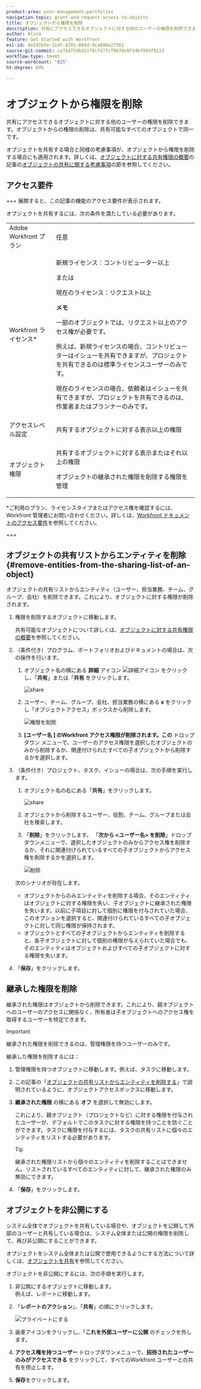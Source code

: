 ```yaml
---
product-area: user-management;portfolios
navigation-topic: grant-and-request-access-to-objects
title: オブジェクトから権限を削除
description: 共有にアクセスできるオブジェクトに対する他のユーザーの権限を削除できます。オブジェクトからの権限の削除は、共有可能なすべてのオブジェクトで同一です。
author: Alina
feature: Get Started with Workfront
exl-id: 8e191b5e-31df-4291-8b9d-9ca69be27561
source-git-commit: ce7b475dbd11f9cfd7fcf9879c0f34bf993f9113
workflow-type: tm+mt
source-wordcount: '825'
ht-degree: 84%

---
```


# オブジェクトから権限を削除

<!--Audited: 01/2024-->

共有にアクセスできるオブジェクトに対する他のユーザーの権限を削除できます。オブジェクトからの権限の削除は、共有可能なすべてのオブジェクトで同一です。

オブジェクトを共有する場合と同様の考慮事項が、オブジェクトから権限を削除する場合にも適用されます。詳しくは、[オブジェクトに対する共有権限の概要](../../workfront-basics/grant-and-request-access-to-objects/sharing-permissions-on-objects-overview.md)の記事の[オブジェクトの共有に関する考慮事項](../../workfront-basics/grant-and-request-access-to-objects/sharing-permissions-on-objects-overview.md#consider)の節を参照してください。

## アクセス要件

+++ 展開すると、この記事の機能のアクセス要件が表示されます。


オブジェクトを共有するには、次の条件を満たしている必要があります。

<table style="table-layout:auto"> 
 <col> 
 <col> 
 <tbody> 
  <tr> 
   <td role="rowheader">Adobe Workfront プラン</td> 
   <td> <p>任意 </p> </td> 
  </tr> 
  <tr> 
   <td role="rowheader">Workfront ライセンス*</td> 
   <td> <p>新規ライセンス：コントリビューター以上</p>
   または  
   <p>現在のライセンス：リクエスト以上</p>
   <p><b>メモ</b></p>

<p>一部のオブジェクトでは、リクエスト以上のアクセス権が必要です。 </p>

<p>例えば、新規ライセンスの場合、コントリビューターはイシューを共有できますが、プロジェクトを共有できるのは標準ライセンスユーザーのみです。</p>

<p>現在のライセンスの場合、依頼者はイシューを共有できますが、プロジェクトを共有できるのは、作業者またはプランナーのみです。</p> 
   </td> 
  </tr> 
  <tr> 
   <td role="rowheader">アクセスレベル設定</td> 
   <td> <p>共有するオブジェクトに対する表示以上の権限</p> </td> 
  </tr> 
  <tr> 
   <td role="rowheader">オブジェクト権限</td> 
   <td> <p>共有するオブジェクトに対する表示またはそれ以上の権限</p> <p>オブジェクトの継承された権限を削除する権限を管理</p>  </td> 
  </tr> 
 </tbody> 
</table>

*ご利用のプラン、ライセンスタイプまたはアクセス権を確認するには、Workfront 管理者にお問い合わせください。詳しくは、[Workfront ドキュメントのアクセス要件](/help/quicksilver/administration-and-setup/add-users/access-levels-and-object-permissions/access-level-requirements-in-documentation.md)を参照してください。

+++

## オブジェクトの共有リストからエンティティを削除 {#remove-entities-from-the-sharing-list-of-an-object}

オブジェクトの共有リストからエンティティ（ユーザー、担当業務、チーム、グループ、会社）を削除できます。これにより、オブジェクトに対する権限が削除されます。

1. 権限を削除するオブジェクトに移動します。

   共有可能なオブジェクトについて詳しくは、[オブジェクトに対する共有権限の概要](../../workfront-basics/grant-and-request-access-to-objects/sharing-permissions-on-objects-overview.md)を参照してください。

1. （条件付き）プログラム、ポートフォリオおよびドキュメントの場合は、次の操作を行います。

   1. オブジェクト名の横にある **詳細** アイコン ![ 詳細アイコン ](assets/more-icon.png) をクリックし、「**共有**」または「**共有** をクリックします。

      ![share](assets/share-a-document-350x160.png)

   1. ユーザー、チーム、グループ、会社、担当業務の横にある **x** をクリックし「オブジェクトアクセス」ボックスから削除します。

      ![ 権限を削除 ](assets/remove-permissions-on-portfolio.png)

   1. **[ユーザー名 ] のWorkfront アクセス権限が削除されます。この** ドロップダウン メニューで、ユーザーのアクセス権限を選択したオブジェクトのみから削除するか、関連付けられたすべての子オブジェクトから削除するかを選択します。

1. （条件付き）プロジェクト、タスク、イシューの場合は、次の手順を実行します。

   1. オブジェクト名の右にある「**共有**」をクリックします。

      ![share](assets/new-share-button.png)
   1. オブジェクトから削除するユーザー、役割、チーム、グループまたは会社を検索します。
   1. 「**削除**」をクリックします。
「**次から &lt;ユーザー名> を削除**」ドロップダウンメニューで、選択したオブジェクトのみからアクセス権を削除するか、それに関連付けられているすべての子オブジェクトからアクセス権を削除するかを選択します。

      ![ 削除 ](assets/remove-permissions-on-project-nwe-350x479.png)

   次のシナリオが存在します。

   * オブジェクトからのみエンティティを削除する場合、そのエンティティはオブジェクトに対する権限を失い、子オブジェクトに継承された権限を失います。以前に子項目に対して個別に権限を付与されていた場合、このオプションを選択すると、関連付けられているすべての子オブジェクトに対して同じ権限が保持されます。
   * オブジェクトとすべての子オブジェクトからエンティティを削除すると、各子オブジェクトに対して個別の権限が与えられていた場合でも、そのエンティティはオブジェクトおよびすべての子オブジェクトに対する権限を失います。

1. 「**保存**」をクリックします。

<!--
## Remove permissions from several objects in bulk

You can remove entities (users, job roles, teams, groups, companies) from several objects at a time when you bulk select them in a list.

>[!NOTE]
>
>You cannot view what access entities have for all the objects selected when you select them in bulk. You must know which entity you want to remove from the sharing of the objects selected before removing their permissions.

1. Go to the list of objects that you want to share.

   For information about which objects can be shared, see [Overview of sharing permissions on objects](../../workfront-basics/grant-and-request-access-to-objects/sharing-permissions-on-objects-overview.md).

1. Select several objects in the list, then click the **Share** icon ![share icon](assets/share-icon.png)at the top of the list. 
1. Type the name of the user, role, team, group, or company for which you want to remove the access in the **Edit `<Object Name>` access to** field. 
1. From the access drop-down menu, select **No Access**.

   ![remove in bulk](assets/no-access-option-removing-permissions-bulk-tasks-nwe-350x166.png)

1. In the `<User Name>`'s Workfront access will be removed from this drop-down menu, select whether you want their access to be removed just from the objects that you have selected, or from all other children objects associated with it.  
   The following scenarios exist:

   * If you remove the entity only from the object, that entity loses their permissions on the object, and their inherited permissions to the children objects. If they were previously granted permissions to the children items individually, they retain the same permissions on all children objects associated with it when you select this option.&nbsp;
   * If you remove the entity from the object and all the children objects, that entity loses their permissions to the object as well as all children objects, even when they were previously given individual permission on each child object.

   **Example:** Select whether to remove permissions to just the tasks you selected in a list, or to the issues and documents attached to the tasks as well.

   ![access](assets/remove-permissions-bulk-drop-down-for-attached-objects-nwe-350x96.png)

1. (Optional) To change permissions in bulk for several objects, select another level of sharing for the selected entity.

   For example, if they have Manage permissions, select Contribute or View instead. 

1. Click **Save**.

-->

## 継承した権限を削除

継承された権限はオブジェクトから削除できます。これにより、親オブジェクトへのユーザーのアクセスに関係なく、所有者は子オブジェクトへのアクセス権を取得するユーザーを特定できます。

>[!IMPORTANT]
>
>継承された権限を削除できるのは、管理権限を持つユーザーのみです。

継承した権限を削除するには：

1. 管理権限を持つオブジェクトに移動します。例えば、タスクに移動します。
1. この記事の「[オブジェクトの共有リストからエンティティを削除する](#remove-entities-from-the-sharing-list-of-an-object)」で説明されているように、オブジェクトアクセスボックスに移動します。
1. **継承された権限** の横にある **オフ** を選択して無効にします。

   これにより、親オブジェクト（プロジェクトなど）に対する権限を付与されたユーザーが、デフォルトでこのタスクに対する権限を持つことを防ぐことができます。タスクに権限を付与するには、タスクの共有リストに個々のエンティティをリストする必要があります。

   >[!TIP]
   >
   >継承された権限リストから個々のエンティティを削除することはできません。リストされているすべてのエンティティに対して、継承された権限のみ無効にできます。

1. 「**保存**」をクリックします。

## オブジェクトを非公開にする

システム全体でオブジェクトを共有している場合や、オブジェクトを公開して外部のユーザーと共有している場合は、システム全体または公開の権限を削除して、再び非公開にすることができます。 

オブジェクトをシステム全体または公開で使用できるようにする方法について詳しくは、[オブジェクトを共有](../../workfront-basics/grant-and-request-access-to-objects/share-an-object.md)を参照してください。

オブジェクトを非公開にするには、次の手順を実行します。

1. 非公開にするオブジェクトに移動します。\
   例えば、レポートに移動します。
1. 「**レポートのアクション**」、「**共有**」の順にクリックします。

   ![ プライベートにする ](assets/report-permissions-make-private-nwe-350x477.png)

1. 歯車アイコンをクリックし、「**これを外部ユーザーに公開** のチェックを外します。
1. **アクセス権を持つユーザー** ドロップダウンメニューで、**招待されたユーザーのみがアクセスできる** をクリックして、すべてのWorkfront ユーザーとの共有を停止します。
1. **保存**&#x200B;をクリックします。
